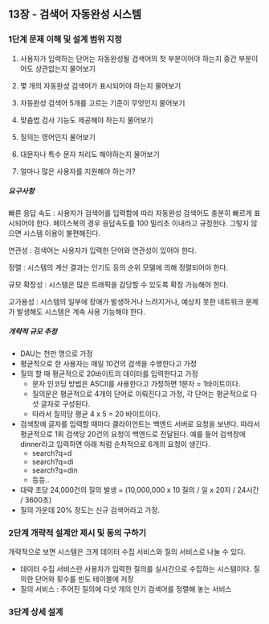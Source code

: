 ## 13장 - 검색어 자동완성 시스템

### 1단계 문제 이해 및 설계 범위 지정

1. 사용자가 입력하는 단어는 자동완성될 검색어의 첫 부분이어야 하는지 중간 부분이어도 상관없는지 물어보기

2. 몇 개의 자동완성 검색어가 표시되어야 하는지 물어보기

3. 자동완성 검색어 5개를 고르는 기준이 무엇인지 물어보기

4. 맞춤법 검사 기능도 제공해야 하는지 물어보기

5. 질의는 영어인지 물어보기

6. 대문자나 특수 문자 처리도 해야하는지 물어보기

7. 얼마나 많은 사용자를 지원해야 하는가?

##### 요구사항
빠른 응답 속도 : 사용자가 검색어를 입력함에 따라 자동완성 검색어도 충분히 빠르게 표시되어야 한다. 페이스북의 경우 응답속도를 100 밀리초 이내라고 규정한다. 그렇지 않으면 시스템 이용이 불편해진다.

연관성 : 검색어는 사용자가 입력한 단어와 연관성이 있어야 한다.

정렬 : 시스템의 계산 결과는 인기도 등의 순위 모델에 의해 정렬되어야 한다.

규모 확장성 : 시스템은 많은 트래픽을 감당할 수 있도록 확장 가능해야 한다.

고가용성 : 시스템의 일부에 장애가 발생하거나 느려지거나, 예상치 못한 네트워크 문제가 발생해도 시스템은 계속 사용 가능해야 한다.

##### 개략적 규모 추정

- DAU는 천만 명으로 가정
- 평균적으로 한 사용자는 매일 10건의 검색을 수행한다고 가정
- 질의 할 때 평균적으로 20바이트의 데이터를 입력한다고 가정
  - 문자 인코딩 방법은 ASCII를 사용한다고 가정하면 1문자 = 1바이트이다.
  - 질의문은 평균적으로 4개의 단어로 이뤄진다고 가정, 각 단어는 평균적으로 다섯 글자로 구성된다.
  - 따라서 질의당 평균 4 x 5 = 20 바이트이다.
- 검색창에 글자를 입력할 때마다 클라이언트는 백엔드 서버로 요청을 보낸다. 따라서 평균적으로 1회 검색당 20건의 요청이 백엔드로 전달된다.  예를 들어 검색창에 dinner라고 입력하면 아래 처럼 순차적으로 6개의 요청이 생긴다.
  - search?q=d 
  - search?q=di
  - search?q=din
  - 등등.. 
- 대략 초당 24,000건의 질의 발생 = (10,000,000 x 10 질의 / 일 x 20자 / 24시간 / 3600초)
- 질의 가운데 20% 정도는 신규 검색어라고 가정.

### 2단계 개략적 설계안 제시 및 동의 구하기
개략적으로 보면 시스템은 크게 데이터 수집 서비스와 질의 서비스로 나눌 수 있다.

- 데이터 수집 서비스란 사용자가 입력한 질의를 실시간으로 수집하는 시스템이다.  질의한 단어와 횟수를 빈도 테이블에 저장
- 질의 서비스 : 주어진 질의에 다섯 개의 인기 검색어를 정렬해 놓는 서비스

### 3단계 상세 설계

 

 
